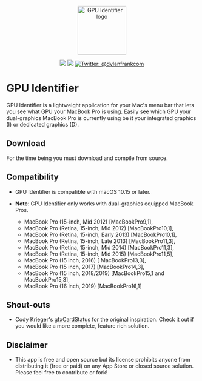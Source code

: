 <p align="center">
    <img src="https://dylanfrank.com/img/GPUIdentifier.png" alt="GPU Identifier logo" width="128” maxHeight="128" />
</p>

<p align="center">
    <img src="https://img.shields.io/badge/macOS-10.15+-blue.svg" />
    <img src="https://img.shields.io/badge/Swift-5.2-orange.svg" />
    <a href="https://twitter.com/dylanfrankcom">
        <img src="https://img.shields.io/badge/Contact-@dylanfrankcom-lightgrey.svg?style=flat" alt="Twitter: @dylanfrankcom" />
    </a>
</p>

# GPU Identifier
GPU Identifier is a lightweight application for your Mac's menu bar that lets you see what GPU your MacBook Pro is using. 
Easily see which GPU your dual-graphics MacBook Pro is currently using be it your integrated graphics (I) or dedicated graphics (D).

## Download
For the time being you must download and compile from source.

## Compatibility
* GPU Identifier is compatible with macOS 10.15 or later.

* **Note**: GPU Identifier only works with dual-graphics equipped MacBook Pros. 
  * MacBook Pro (15-inch, Mid 2012) [MacBookPro9,1],
  * MacBook Pro (Retina, 15-inch, Mid 2012) [MacBookPro10,1],
  * MacBook Pro (Retina, 15-inch, Early 2013) [MacBookPro10,1],
  * MacBook Pro (Retina, 15-inch, Late 2013) [MacBookPro11,3],
  * MacBook Pro (Retina, 15-inch, Mid 2014) [MacBookPro11,3],
  * MacBook Pro (Retina, 15-inch, Mid 2015) [MacBookPro11,5],
  * MacBook Pro (15 inch, 2016) [ MacBookPro13,3],
  * MacBook Pro (15 inch, 2017) [MacBookPro14,3],
  * MacBook Pro (15 inch, 2018/2019) [MacBookPro15,1 and MacBookPro15,3],
  * MacBook Pro (16 inch, 2019) [MacBookPro16,1]

## Shout-outs
* Cody Krieger's [gfxCardStatus](https://github.com/codykrieger/gfxCardStatus) for the original inspiration. Check it out if you would like a more complete, feature rich solution.

## Disclaimer
* This app is free and open source but its license prohibits anyone from distributing it (free or paid) on any App Store or closed source solution. Please feel free to contribute or fork!

